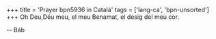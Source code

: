 +++
title = 'Prayer bpn5936 in Català'
tags = ['lang-ca', 'bpn-unsorted']
+++
Oh Deu,Déu meu, el meu Benamat, el desig del meu cor.

-- Báb
